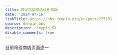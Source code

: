 ```yaml
---
title: 建议玲珑商店优化排版
date: '2024-07-16'
linkTitle: https://bbs.deepin.org/en/post/275191
source: deepin_bbs
description:  deepin157 
disable_comments: true
---
```

目前玲珑商店页面逐一
